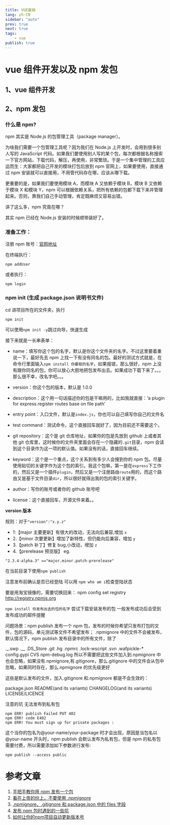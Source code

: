 ```yaml
---
title: VUE基础
lang: zh-CN
sidebar: "auto"
prev: true
next: true
tags:
    - vue
publish: true
---
```


# vue 组件开发以及 npm 发包

## 1、vue 组件开发

## 2、npm 发包

### 什么是 npm?

npm 其实是 Node.js 的包管理工具（package manager）。

为啥我们需要一个包管理工具呢？因为我们在 Node.js 上开发时，会用到很多别人写的 JavaScript 代码。如果我们要使用别人写的某个包，每次都根据名称搜索一下官方网站，下载代码，解压，再使用，非常繁琐。于是一个集中管理的工具应运而生：大家都把自己开发的模块打包后放到 npm 官网上，如果要使用，直接通过 npm 安装就可以直接用，不用管代码存在哪，应该从哪下载。

更重要的是，如果我们要使用模块 A，而模块 A 又依赖于模块 B，模块 B 又依赖于模块 X 和模块 Y，npm 可以根据依赖关系，把所有依赖的包都下载下来并管理起来。否则，靠我们自己手动管理，肯定既麻烦又容易出错。

讲了这么多，npm 究竟在哪？

其实 npm 已经在 Node.js 安装的时候顺带装好了。

### 准备工作：

注册 npm 账号：[官网地址](https://www.npmjs.com/)

在终端执行：

```
npm addUser
```

或者执行：

```
npm login
```

### npm init (生成 package.json 说明书文件)

cd 进项目所在的文件夹，执行

```
npm init
```

可以使用`npm init -y`跳过向导，快速生成

接下来就是一长串表单：

-   name：填写你这个包的名字，默认是你这个文件夹的名字。不过这里要着重说一下，最好先去 npm 上找一下有没有同名的包。最好的测试方式就是，在命令行里面输入`npm install 你要取的名字`，如果报错，那么很好，npm 上没有跟你同名的包，你可以放心大胆地把包发布出去。如果成功下载下来了。。。那么很不幸，改名字吧。。。

-   version：你这个包的版本，默认是 1.0.0

-   description：这个用一句话描述你的包是干嘛用的，比如我就直接：‘a plugin for express.register routes base on file path’

-   entry point：入口文件，默认是`index.js`，你也可以自己填写你自己的文件名

-   test command：测试命令，这个直接回车就好了，因为目前还不需要这个。

-   git repository：这个是 git 仓库地址，如果你的包是先放到 github 上或者其他 git 仓库里，这时候你的文件夹里面会存在一个隐藏的`.git`目录，npm 会读到这个目录作为这一项的默认值。如果没有的话，直接回车继续。

-   keyword：这个是一个重点，这个关系到有多少人会搜到你的 npm 包。尽量使用贴切的关键字作为这个包的索引。我这个包嘛，第一是在`express`下工作的，然后又是一个插件`plugin`，然后又是一个注册路由`route`用的，而这个路由又是基于文件目录`dir`，所以很好就得出我的包的索引关键字。

-   author：写你的账号或者你的 github 账号吧

-   license：这个直接回车，开源文件来着。。

**version 版本**

规则：对于`"version":"x.y.z"`

-   1:【major 主要更新】有很大的改动，无法向后兼容,增加 `x`
-   2.【minor 次要更新】增加了新特性，但仍能向后兼容，增加 `y`
-   3.【patch 补丁】修复 bug,小改动，增加 `z`
-   4.【prerelease 预览版】
    eg.

```
"2.3.4-alpha.3" =="major.minor.patch-prerelease"
```

在当前目录下使用`npm publish`

注意发布前确认是否已经登陆
可以用 `npm who am i`检查登陆状态

要是用淘宝镜像的，需要切换回来：
npm config set registry http://registry.npmjs.org

`npm install 你发布出去的包的名字` 尝试下载安装发布的包
一般发布成功后会受到发布成功的邮件提醒

问题场景：npm publish 发布一个 npm 包，发布的时候你希望只发布打包的文件，包的源码，单元测试等文件不希望发布；
.npmignore 中的文件不会被发布，默认情况下，npm publish 发布目录中的所有文件，除了

.\_.swp
.\_\_
.DS_Store
.git
.hg
.npmrc
.lock-wscript
.svn
.wafpickle-\*
config.gypi
CVS
npm-debug.log
所以不需要把这些文件加入到.npmignore 中也会忽略，如果没有.npmignore,有.gitignore，那么.gitignore 中的文件会从包中忽略，如果同时存在，那么.npmignore 的优先级更好

这些是默认发布的文件，加入.gitignore 和.npmignore 都是不会生效的：

package.json
README(and its variants)
CHANGELOG(and its variants)
LICENSE/LICENCE

注意的坑
无法发布到私有包

```
npm ERR! publish Failed PUT 402
npm ERR! code E402
npm ERR! You must sign up for private packages :
```

这个当你的包名为@your-name/your-package 时才会出现，原因是当包名以@your-name 开头时，npm publish 会默认发布为私有包，但是 npm 的私有包需要付费，所以需要添加如下参数进行发布:

```
npm publish --access public
```

# 参考文章

1. [手把手教你用 npm 发布一个包](https://www.jianshu.com/p/36d3e0e00157)
2. [看在上帝的份上，不要使用 .npmignore](https://blog.csdn.net/juzipidemimi/article/details/103198486)
3. [.npmignore、.gitignore 和 package.json 中的 files 字段](https://segmentfault.com/a/1190000020841543?utm_source=tag-newest)
4. [发布 npm 包时遇到的一些坑](https://blog.csdn.net/zhangjing1019/article/details/102896421)
5. [如何让你的npm项目自动更新版本号](https://www.jianshu.com/p/d616d3bf391f)